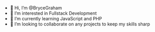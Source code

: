 - 👋 Hi, I’m @BryceGraham
- 👀 I’m interested in Fullstack Development
- 🌱 I’m currently learning JavaScript and PHP
- 💞️ I’m looking to collaborate on any projects to keep my skills sharp

<!---
BryceGraham/BryceGraham is a ✨ special ✨ repository because its `README.md` (this file) appears on your GitHub profile.
You can click the Preview link to take a look at your changes.
--->
